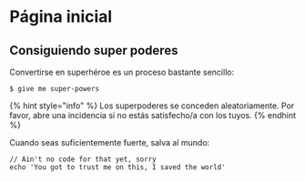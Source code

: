 # Página inicial

## Consiguiendo super poderes

Convertirse en superhéroe es un proceso bastante sencillo:

```
$ give me super-powers
```

{% hint style="info" %}
 Los superpoderes se conceden aleatoriamente. Por favor, abre una incidencia si no estás satisfecho/a con los tuyos.
{% endhint %}

Cuando seas suficientemente fuerte, salva al mundo:

```
// Ain't no code for that yet, sorry
echo 'You got to trust me on this, I saved the world'
```



